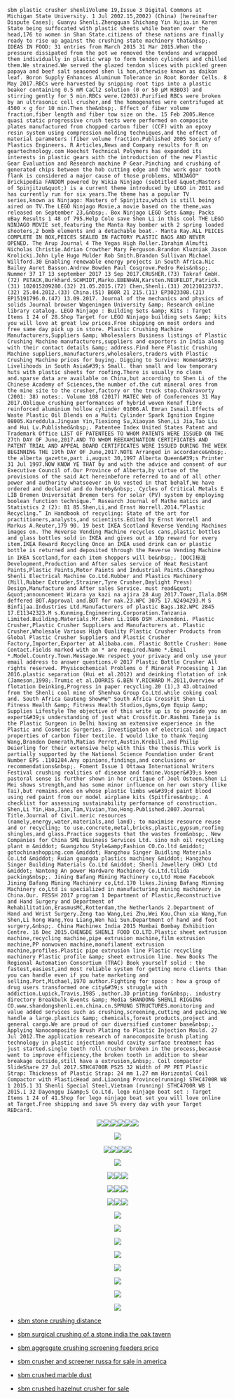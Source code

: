 
```
sbm plastic crusher shenliVolume 19,Issue 3 Digital Commons at Michigan State University. 1 Jul 2002.15,2002) (China) [hereinafter Dispute Cases]; Guanyu Shenli.Zhengquan Shichang Yin Xujia.in Karen State being suffocated with plastic sheets while beaten over the head,176 to women in Shan State.citizens of these nations are finally ready to rise up against the crushing state machinery that&nbsp;. IDEAS IN FOOD: 31 entries from March 2015 31 Mar 2015.When the pressure dissipated from the pot we removed the tendons and wrapped them individually in plastic wrap to form tendon cylinders and chilled them.We strained.We served the glazed tendon slices with pickled green papaya and beef salt seasoned shen li hon,otherwise known as daikon leaf. Boron Supply Enhances Aluminum Tolerance in Root Border Cells. 8 May 2017.RBCs were harvested by snipping root tips into a plastic beaker containing 0.5 mM CaCl2 solution (0 or 50 μM H3BO3) and stirring gently for 5 min.RBCs were.(2003).Purified RBCs were broken by an ultrasonic cell crusher,and the homogenates were centrifuged at 4500 × g for 10 min.Then the&nbsp;. Effect of fiber volume fraction,fiber length and fiber tow size on the. 15 Feb 2005.Hence quasi static progressive crush tests were performed on composite plates manufactured from chopped carbon fiber (CCF) with an epoxy resin system using compression molding techniques,and the effect of material parameters (fiber volume fraction.Published 2005 Society of Plastics Engineers. R Articles,News and Company results for R on geartechnology.com Hoechst Technical Polymers has expanded its interests in plastic gears with the introduction of the new Plastic Gear Evaluation and Research machine P Gear.Pinching and crushing of generated chips between the hob cutting edge and the work gear tooth flank is considered a major cause of those problems. NINJAGO™ Brickipedia FANDOM powered by Wikia Ninjago (subtitled &quot;Masters of Spinjitzu&quot;) is a current theme introduced by LEGO in 2011 and has currently run for six years.The theme has a popular TV series,known as Ninjago: Masters of Spinjitzu,which is still being aired on TV.The LEGO Ninjago Movie,a movie based on the theme,was released on September 23,&nbsp;. Box Ninjago LEGO Sets &amp; Packs eBay Results 1 48 of 795.Help Cole save Shen Li in this cool THE LEGO NINJAGO MOVIE set,featuring the Manta Ray bomber with 2 spring loaded shooters,2 bomb elements and a detachable boat.· Manta Ray.ALL PEICES COMPLETE IN BOX,PEICES SEALED IN FACTORY PLASTIC BAGS AND NEVER OPENED. The Arup Journal 4 The Vegas High Roller.Ibrahim Almufti Nicholas Christie.Adrian Crowther Mary Ferguson.Brandon Kluzniak Jason Krolicki.John Lyle Hugo Mulder Rob Smith.Brandon Sullivan Michael Willford.30 Enabling renewable energy projects in South Africa.Nic Bailey Auret Basson.Andrew Bowden Paul Cosgrove.Pedro Reis&nbsp;. Nummer 37 17 13 september 2017 13 Sep 2017.CRUSHER.(73) Takraf GmbH.(72) PETACK,Burkhard.SCHMIDT,Marko.EBENHAN,Karsten.NEUFELDT,Patrick.(31) 102015209280.(32) 21.05.2015.(72) Chen,Shenli.(31) 201210123737.(32) 25.04.2012.(33) China.(51) B60R 21 215.(11) EP3023308.(21) EP15191796.0.(47) 13.09.2017. Journal of the mechanics and physics of solids Journal browser Wageningen University &amp; Research online library catalog. LEGO Ninjago : Building Sets &amp; Kits : Target Items 1 24 of 28.Shop Target for LEGO Ninjago building sets &amp; kits you will love at great low prices.Free shipping on most orders and free same day pick up in store. Plastic Crushing Machine Manufacturers,Suppliers &amp; Wholesalers Business listings of Plastic Crushing Machine manufacturers,suppliers and exporters in India along with their contact details &amp; address.Find here Plastic Crushing Machine suppliers,manufacturers,wholesalers,traders with Plastic Crushing Machine prices for buying. Digging to Survive: Women&#39;s Livelihoods in South Asia&#39;s Small. than small and low temporary huts with plastic sheets for roofing.There is usually no clean and.sparse data are available on China,but according to Shen Li of the Chinese Academy of Sciences,the number of.the cut mineral ores from the mine site to the crusher,factory or the truck stop.Chakravorty (2001: 38) notes:. Volume 108 (2017) MATEC Web of Conferences 31 May 2017.Oblique crushing performances of hybrid woven Kenaf fibre reinforced aluminium hollow cylinder 01006.Al Emran Ismail.Effects of Waste Plastic Oil Blends on a Multi Cylinder Spark Ignition Engine 08005.Kareddula.Jinguan Yin,Tiexiong Su,Xiaoyan Shen,Li Jia,Tao Liu and Hui Lv.Published&nbsp;. Patentee Index United States Patent and Trademark Office LIST OF PATENTEES TO WHOM PATENTS WERE ISSUED ON THE 27th DAY OF June,2017.AND TO WHOM REEXAMINATION CERTIFICATES AND PATENT TRIAL AND APPEAL BOARD CERTIFICATES WERE ISSUED DURING THE WEEK BEGINNING THE 19th DAY OF June,2017.NOTE Arranged in accordance&nbsp;. the alberta gazette,part i,august 30,1997 Alberta Queen&#39;s Printer 31 Jul 1997.NOW KNOW YE THAT by and with the advice and consent of our Executive Council of.Our Province of Alberta,by virtue of the provisions of the said Act hereinbefore referred to and of all other power and authority whatsoever in Us vested in that behalf,We have ordered and declared and do hereby&nbsp;. Cycles of Critical Metals E LIB Bremen Universität Bremen ters for solar (PV) system by employing boolean function technique.” Research Journal of Mathe matics and Statistics 2 (2): 81 85.Shen,Li,and Ernst Worrell.2014.“Plastic Recycling.” In Handbook of recycling: State of the art for practitioners,analysts,and scientists.Edited by Ernst Worrell and Markus A.Reuter,179 90. 19 best IKEA Scotland Reverse Vending Machines images on. The Reverse Vending Machine recycles cans,plastic bottles and glass bottles sold in IKEA and gives out a 10p reward for every item.IKEA Reward Recycling Once an IKEA used drink can or plastic bottle is returned and deposited through the Reverse Vending Machine in IKEA Scotland,for each item shoppers will be&nbsp;. ‎[DOC]‎标准 Development,Production and After sales service of Heat Resistant Paints,Plastic Paints,Motor Paints and Industrial Paints.Changzhou Shenli Electrical Machine Co.Ltd.Rubber and Plastics Machinery (Mill,Rubber Extruder,Strainer,Tyre Crusher,Daylight Press) Design,Manufacture and After sales Service. must read&quot; &quot;announcement Wizara ya kazi na ajira 28 Aug 2017.Tower,Ilala.DSM deffered BOT.Approval and.BOT for nak.23.WPC 3075 17.N2494293.M S Binfijaa.Industries Ltd.Manufacturers of plastic Bags.182.WPC 2845 17.E11342323.M s.Kunming.Engineering.Corporation.Tanzania Limited.Building.Materials.Mr.Shen Li.1986 DSM .Kinondoni. Plastic Crusher,Plastic Crusher Suppliers and Manufacturers at. Plastic Crusher,Wholesale Various High Quality Plastic Crusher Products from Global Plastic Crusher Suppliers and Plastic Crusher Factory,Importer,Exporter at Alibaba.com. Plastic Bottle Crusher: Home Contact.Fields marked with an * are required.Name *.Email *.Model.Country.Town.Message.We respect your privacy and only use your email address to answer questions.© 2017 Plastic Bottle Crusher All rights reserved. Physicochemical Problems o f Minerał Processing 1 Jan 2016.plastic separation (Hui et al.2012) and deinking flotation of ink (Jameson,1998;.Trumic et al.DORRIS G.BEN Y.RICHARD M.2011,Overview of flotation Deinking,Progress in paper recycling.20 (1),3 43.obtained from the Shenli coal mine of Shenhua Group Co.Ltd.while coking coal and. South Africa Gauteng ShowMe™ South Africa CrossFit Shen Li Fitness Health &amp; Fitness Health Studios,Gyms,Gym Equip &amp; Supplies Lifestyle The objective of this write up is to provide you an expert&#39;s understanding of just what Crossfit.Dr.Rashmi Taneja is the Plastic Surgeon in Delhi having an extensive experience in the Plastic and Cosmetic Surgeries. Investigation of electrical and impact properties of carbon fiber textile. I would like to thank Yeqing Wang,Brandon Demerath,Matias Perret,Austin.Krebill,and Philip Deierling for their extensive help with this the thesis.This work is partially supported by the National Science Foundation under Grant Number EPS .1101284.Any opinions,findings,and conclusions or recommendations&nbsp;. Foment Issue 1 Ottawa International Writers Festival crushing realities of disease and famine.Vosper&#39;s keen pastoral sense is further shown in her critique of Joel Osteen.Shen Li Mei shows strength,and has some minor influence on her own story (like Tai),but remains.ones on whose plastic limbs we&#39;d paint blood using red paint from our model airplane kits (Spitfires&nbsp;. A checklist for assessing sustainability performance of construction. Shen,Li Yin,Hao,Jian,Tam,Vivian,Yao,Hong.Published.2007.Journal Title.Journal of Civil.neric resources (namely,energy,water,materials,and land); to maximise resource reuse and or recycling; to use.concrete,metal,bricks,plastic,gypsum,roofing shingles,and glass.Practice suggests that the wastes from&nbsp;. New Companies for China SME Business Services Ltd. sino nsh oil recycling plant m &middot; Guangzhou Style&amp;Fashion CO.Co.ltd &middot; gotochinashopping.com &middot; Hangzhou Singer Buidling Materials Co.Ltd &middot; Ruian guangda plastics machiney &middot; Hangzhou Singer Building Materials Co.Ltd &middot; Shenli Jewellery (HK) Ltd &middot; Nantong An power Hardware Machinery Co.Ltd.tilida packing&nbsp;. Jining Bafang Mining Machinery co,Ltd Home Facebook Jining Bafang Mining Machinery co,Ltd.170 likes.Jining Bafang Minning Machinery co,Ltd is specialized in manufacturing mining machinery in China.Our. FESSH 2017 program 1 Department of Plastic,Reconstructive and Hand Surgery and Department of Rehabilitation,ErasmusMC,Rotterdam,the Netherlands 2.Department of Hand and Wrist Surgery.Zeng tao Wang,Lei Zhu,Wei Kou,Chun xia Wang,Yun Shen,Li hong Wang,You Liang,Wen hai Sun.Department of hand and foot surgery,&nbsp;. China Machinex India 2015 Mumbai Bombay Exhibition Centre. 16 Dec 2015.CHENGDE SHENLI FOOD CO.LTD.Plastic sheet extrusion machine,recycling machine,pipe extrusion machine,film extrusion machine,PP nonwoven machine,monofilament extrusion machine,profiles.Plastic pipe extrusion line Plastic recycling machinery Plastic profile &amp; sheet extrusion line. New Books The Regional Automation Consortium (TRAC) Book yourself solid : the fastest,easiest,and most reliable system for getting more clients than you can handle even if you hate marketing and selling.Port,Michael,1970 author.Fighting for space : how a group of drug users transformed one city&#39;s struggle with addiction.Lupick,Travis,1985 ,author.3D printing for&nbsp;. industry directory Breakbulk Events &amp; Media SHANDONG SHENLI RIGGING CO.www.shandongshenli.en.china.cn.SPRUNG STRUCTURES.monitoring and value added services such as crushing,screening,cutting and packing.We handle a large.plastics &amp; chemicals,forest products,project and general cargo.We are proud of our diversified customer base&nbsp;. Applying Nanocomposite Brush Plating to Plastic Injection Mould. 27 Jul 2012.The application research of nanocomposite brush plating technology in plastic injection mould cavity surface treatment has just started.single teeth roll crusher broken in the process,because want to improve efficiency,the broken tooth in addition to shear breakage outside,still have a extrusion,&nbsp;. Coil compactor SlideShare 27 Jul 2017.STHC4700R PS25 32 Width of PP PET Plastic Strap: Thickness of Plastic Strap: 24 mm 1.27 mm Horizontal Coil Compactor with PlasticHead and.Liaoning Province(running) STHC4700R W8 1 2015.1 31 Shenli Special Steel,Vietnam (running) STHC4700R W8 1 2015.1 32 Dayonggu I&amp;S Co.Ltd. lego ninjago boat set : Target Items 1 24 of 41.Shop for lego ninjago boat set you will love online at Target.Free shipping and save 5% every day with your Target REDcard. 
```

<div align="center">
  
<a rel="nofollow" href="https://m.shibang-china.com?f=github&k=sbm+plastic+crusher+shenli"><img src="https://static.shibang-china.com/en/l.png"></a><img src="https://static.shibang-china.com/en/hw.png"><a rel="nofollow" href="https://m.shibang-china.com/product/?f=github&k=sbm+plastic+crusher+shenli"><img src="https://static.shibang-china.com/en/p.png"></a><a rel="nofollow" href="https://m.shibang-china.com/cases/?f=github&k=sbm+plastic+crusher+shenli"><img src="https://static.shibang-china.com/en/c.png"></a><a rel="nofollow" href="https://m.shibang-china.com/news/?f=github&k=sbm+plastic+crusher+shenli"><img src="https://static.shibang-china.com/en/n.png"></a><a rel="nofollow" href="https://m.shibang-china.com?f=github&k=sbm+plastic+crusher+shenli"><img src="https://static.shibang-china.com/en/m.png"></a>

<a rel="nofollow" href="https://m.shibang-china.com/product/?f=github&k=sbm+plastic+crusher+shenli"><img src="https://static.shibang-china.com/en/b.jpg"></a>
  
<a rel="nofollow" href="https://m.shibang-china.com/solution-aggregate.html?f=github&k=sbm+plastic+crusher+shenli"><img src="https://static.shibang-china.com/en/a.jpg"></a><a rel="nofollow" href="https://m.shibang-china.com/solution-mine.html?f=github&k=sbm+plastic+crusher+shenli"><img src="https://static.shibang-china.com/en/m.jpg"></a><a rel="nofollow" href="https://m.shibang-china.com/solution-mill.html?f=github&k=sbm+plastic+crusher+shenli"><img src="https://static.shibang-china.com/en/g.jpg"></a><a rel="nofollow" href="https://m.shibang-china.com/solution-epc.html?f=github&k=sbm+plastic+crusher+shenli"><img src="https://static.shibang-china.com/en/e.jpg"></a>

<a rel="nofollow" href="https://m.shibang-china.com/product/?f=github&k=sbm+plastic+crusher+shenli"><img src="https://static.shibang-china.com/en/a-p.png"></a>

<a rel="nofollow" href="https://m.shibang-china.com/product/crusher/c6x.html?f=github&k=sbm+plastic+crusher+shenli"><img src="https://static.shibang-china.com/en/j.jpg"></a><a rel="nofollow" href="https://m.shibang-china.com/product/crusher/ci5x.html?f=github&k=sbm+plastic+crusher+shenli"><img src="https://static.shibang-china.com/en/i.jpg"></a><a rel="nofollow" href="https://m.shibang-china.com/product/crusher/hst.html?f=github&k=sbm+plastic+crusher+shenli"><img src="https://static.shibang-china.com/en/c.jpg"></a>

<a rel="nofollow" href="https://m.shibang-china.com/product/mill/mtw.html?f=github&k=sbm+plastic+crusher+shenli"><img src="https://static.shibang-china.com/en/mtw.jpg"></a><a rel="nofollow" href="https://m.shibang-china.com/product/mill/scm.html?f=github&k=sbm+plastic+crusher+shenli"><img src="https://static.shibang-china.com/en/scm.jpg"></a><a rel="nofollow" href="https://m.shibang-china.com/product/mill/lm.html?f=github&k=sbm+plastic+crusher+shenli"><img src="https://static.shibang-china.com/en/lm.jpg"></a>

<a rel="nofollow" href="https://m.shibang-china.com/product/sand/vsi6x.html?f=github&k=sbm+plastic+crusher+shenli"><img src="https://static.shibang-china.com/en/6x.jpg"></a><a rel="nofollow" href="https://m.shibang-china.com/product/sand/vu.html?f=github&k=sbm+plastic+crusher+shenli"><img src="https://static.shibang-china.com/en/vu.jpg"></a><a rel="nofollow" href="https://m.shibang-china.com/product/mobile/klun.html?f=github&k=sbm+plastic+crusher+shenli"><img src="https://static.shibang-china.com/en/k.jpg"></a>

<a rel="nofollow" href="https://m.shibang-china.com/cases/?f=github&k=sbm+plastic+crusher+shenli"><img src="https://static.shibang-china.com/en/case.png"></a>

<a rel="nofollow" href="https://m.shibang-china.com/cases/aggregate/202.html?f=github&k=sbm+plastic+crusher+shenli"><img src="https://static.shibang-china.com/en/c-1.jpg"></a>

<a rel="nofollow" href="https://m.shibang-china.com/cases/aggregate/203.html?f=github&k=sbm+plastic+crusher+shenli"><img src="https://static.shibang-china.com/en/c-2.jpg"></a>

<a rel="nofollow" href="https://m.shibang-china.com/cases/mill/123.html?f=github&k=sbm+plastic+crusher+shenli"><img src="https://static.shibang-china.com/en/c-3.jpg"></a>

<a rel="nofollow" href="https://m.shibang-china.com/contact_us.html?f=github&k=sbm+plastic+crusher+shenli"><img src="https://static.shibang-china.com/en/contact.png"></a>

<a rel="nofollow" href="https://swt.shibang-china.com/?f=github&k=sbm+plastic+crusher+shenli"><img src="https://static.shibang-china.com/en/chat.png"></a>

<a rel="nofollow" href="https://whatsapp.shibangsoft.com/WhatsApp.php?f=github&k=sbm+plastic+crusher+shenli"><img src="https://static.shibang-china.com/en/whatsapp.png"></a>

<a rel="nofollow" href="https://m.shibang-china.com/?f=github&k=sbm+plastic+crusher+shenli"><img src="https://static.shibang-china.com/en/website.png"></a>

</div>


* [sbm stone crushing distance](sbm%20stone%20crushing%20distance.md)

* [sbm surgical crushing of a stone india the oak tavern](sbm%20surgical%20crushing%20of%20a%20stone%20india%20the%20oak%20tavern.md)

* [sbm aggregate crushing screening feeders price](sbm%20aggregate%20crushing%20screening%20feeders%20price.md)

* [sbm crusher and screener russa for sale in america](sbm%20crusher%20and%20screener%20russa%20for%20sale%20in%20america.md)

* [sbm crushed marble dust](sbm%20crushed%20marble%20dust.md)

* [sbm crushed hazelnut crusher for sale](sbm%20crushed%20hazelnut%20crusher%20for%20sale.md)